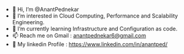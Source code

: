 - 👋 Hi, I’m @AnantPednekar
- 👀 I’m interested in Cloud Computing, Performance and Scalability Engineering.
- 🌱 I’m currently learning Infrastructure and Configuration as code.
- 📫 Reach me on Gmail : anantpednekar6@gmail.com
- 👀 My linkedin Profile : https://www.linkedin.com/in/anantped/

<!---
anantpednekar/anantpednekar is a ✨ special ✨ repository because its `README.md` (this file) appears on your GitHub profile.
You can click the Preview link to take a look at your changes.
--->
